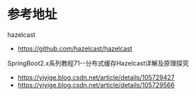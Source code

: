 # 参考地址
hazelcast
- https://github.com/hazelcast/hazelcast

SpringBoot2.x系列教程71--分布式缓存Hazelcast详解及原理探究
- https://yiyige.blog.csdn.net/article/details/105729427
- https://yiyige.blog.csdn.net/article/details/105729566

